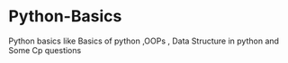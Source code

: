 # Python-Basics
Python basics like Basics of python ,OOPs , Data Structure in python and Some Cp questions
